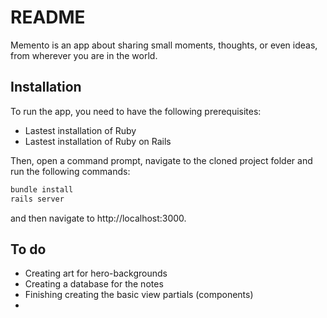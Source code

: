 # README

Memento is an app about sharing small moments, thoughts, or even ideas, from wherever you are in the world.

## Installation

To run the app, you need to have the following prerequisites: 

- Lastest installation of Ruby
- Lastest installation of Ruby on Rails

Then, open a command prompt, navigate to the cloned project folder and run the following commands: 

```bash
bundle install
rails server
```

and then navigate to http://localhost:3000.

## To do

- Creating art for hero-backgrounds
- Creating a database for the notes
- Finishing creating the basic view partials (components)
- 
